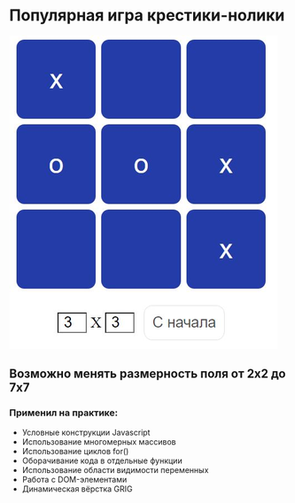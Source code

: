 # Популярная игра крестики-нолики

![screen](./tic-tac.JPG)

## Возможно менять размерность поля от 2х2 до 7х7

### Применил на практике:
- Условные конструкции Javascript
- Использование многомерных массивов
- Использование циклов for()
- Оборачивание кода в отдельные функции
- Использование области видимости переменных
- Работа с DOM-элементами
- Динамическая вёрстка GRIG
  

  
